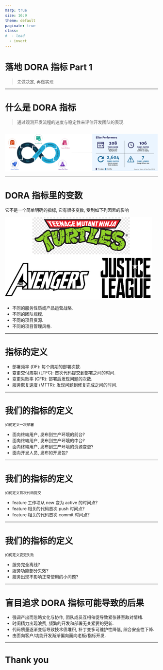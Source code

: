 ```yaml
---
marp: true
size: 16:9
theme: default
paginate: true
class: 
#  - lead
  - invert
---
```


# **落地 DORA 指标** Part 1

> 先做决定, 再做实现

---

# **什么是 DORA 指标**

> 通过观测开发流程的速度与稳定性来评估开发团队的表现.

## 
![](../assets/dora-metrics.drawio.png)

---

# **DORA 指标里的变数**

 它不是一个简单明确的指标, 它有很多变数, 受到如下列因素的影响

 ![bg right 80%](../assets/teams.drawio.png)

- 不同的服务性质或产品运营战略.
- 不同的团队规模.
- 不同的项目资源.
- 不同的项目管理风格.

---

# **指标的定义**

- 部署频率 (DF): 每个周期的部署次数.
- 变更交付周期 (LTFC): 首次代码提交到部署之间的时间. 
- 变更失败率 (CFR): 部署后发现问题的次数.
- 服务恢复速度 (MTTR): 发现问题到修复完成之间的时间. 

---

# **我们的指标的定义**

`如何定义一次部署`

- 面向终端用户, 发布到生产环境的前台?
- 面向终端用户, 发布到生产环境的中台?
- 面向终端用户, 发布到生产环境的资源变更?
- 面向开发人员, 发布的开发包?

---

# **我们的指标的定义**

`如何定义首次代码提交`

- feature 工作项从 new 变为 active 的时间点?
- feature 相关的代码首次 push 时间点?
- feature 相关的代码首次 commit 时间点?

---

# **我们的指标的定义**

`如何定义变更失败`

- 服务完全离线?
- 服务功能部分失效?
- 服务出现不影响正常使用的小问题?

---

# 盲目追求 DORA 指标可能导致的后果
- 强调产出而忽略文化与协作, 团队成员互相催促导致紧张甚至敌对情绪.
- 时间精力出现浪费, 频繁的开发和部署无关紧要的更新.
- 代码质量逐渐变低导致技术债堆积, 补丁变多可维护性降低, 综合安全性下降.
- 由面向客户/功能开发渐渐偏向面向老板/指标开发.

---

# Thank you

